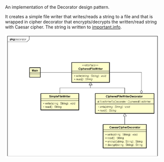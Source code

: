 An implementation of the Decorator design pattern.

It creates a simple file writer that writes/reads a string to a file and that is wrapped in cipher decorator that encrypts/decrypts the written/read string with Caesar cipher. The string is written to [important.info](important.info).

![alt text](UML%2006%20Decorator.png)
